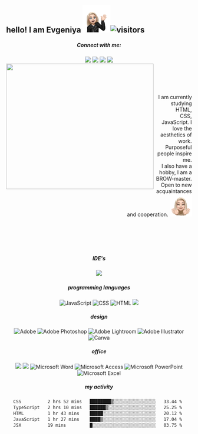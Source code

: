 ## hello! I am Evgeniya <img src="https://github.com/e-doschechnikova/e-doschechnikova/blob/main/hello.png?raw=true" width="75px">![visitors](https://visitor-badge.glitch.me/badge?page_id=e-doschechnikova.e-doschechnikova&left_color=black&right_color=pink)

<div align="center">

##### Connect with me:

<a href="https://linkedin.com/">
<img src="https://img.shields.io/badge/linkedin-0077B5.svg?style=flat-square&logo=linkedin&logoColor=white"/></a>
<a href="https://www.facebook.com/jjensnow/">
<img src="https://img.shields.io/badge/Facebook-%231877F2.svg?style=flat-square&logo=Facebook&logoColor=white"/></a>
<a href="https://twitter.com/jjensnow">
<img src="https://img.shields.io/badge/twitter-1DA1F2.svg?style=flat-square&logo=twitter&logoColor=white"/></a>
<a href="https://instagram.com/drobakova_ev">
<img src="https://img.shields.io/badge/instagram-E4405F.svg?style=flat-square&logo=instagram&logoColor=white"/></a>
<div/>
  
<div align='center'>
      <div>
        <img
          align="left"
          width="400"
          height="340"
          src="https://i.ibb.co/6nZjQvc/IMG-5345-removebg-preview.png"
        />
      </div>
      <div style="align-self: center">
        <br>
        <br>
        <br>
        <br>
        <p style="text-align: right">
          I am currently studying HTML,<br />
          CSS, JavaScript. I love the aesthetics of work.<br />
          Purposeful people inspire me.<br />
          I also have a hobby, I am a BROW-master. <br />
          Open to new acquaintances and cooperation.
          <img
            src="https://github.com/e-doschechnikova/e-doschechnikova/blob/main/1969FCE5-70D0-4EB0-8ACD-7C52801D7C85.png?raw=true"
            width="60px"
          />
        </p>
      </div>
    </div>
<div>
<br>
<br>
<br>
<br>
  
##### IDE's

<img src="https://img.shields.io/badge/-Visual%20Studio%20Code-23A9F2?style=flat-square&logo=Visual%20Studio%20Code&logoColor=white"/>

##### programming languages

<img alt="JavaScript" src="https://img.shields.io/badge/JavaScript%20-%23F7DF1E.svg?style=flat-square&logo=javascript&logoColor=black">
<img alt="CSS" src="https://img.shields.io/badge/CSS%20-%231572B6.svg?style=flat-square&logo=css3&logoColor=white">
<img alt="HTML" src="https://img.shields.io/badge/HTML%20-%23E34F26.svg?style=flat-square&logo=html5&logoColor=white">
<img src="https://img.shields.io/badge/markdown-%23000000.svg?style=flat-square&logo=markdown&logoColor=white"/>

##### design

<img alt="Adobe" src="https://img.shields.io/badge/Adobe-%23FF0000.svg?style=flat-square&logo=adobe&logoColor=white"/>
<img alt="Adobe Photoshop" src="https://img.shields.io/badge/Adobe Photoshop-%2331A8FF.svg?style=flat-square&logo=adobephotoshop&logoColor=white"/>
<img alt="Adobe Lightroom" src="https://img.shields.io/badge/Adobe%20Lightroom-31A8FF.svg?style=flat-square&logo=Adobe%20Lightroom&logoColor=white" />
<img alt="Adobe Illustrator" src="https://img.shields.io/badge/Adobe Illustrator-%23FF9A00.svg?style=flat-square&logo=adobe%20illustrator&logoColor=white" />
<img alt="Canva" src="https://img.shields.io/badge/Canva-%2300C4CC.svg?style=flat-square&logo=Canva&logoColor=white" />

##### office

<img alr="Microsoft Office" src="https://img.shields.io/badge/Microsoft_Office-D83B01?style=flat-square&logo=microsoft-office&logoColor=white" />
<img alr="Microsoft" src="https://img.shields.io/badge/Microsoft-0078D4?style=flat-square&logo=microsoft&logoColor=white" />
<img alt="Microsoft Word" src="https://img.shields.io/badge/Microsoft_Word-2B579A?style=flat-square&logo=microsoft-word&logoColor=white"/>
<img alt="Microsoft Access" src="https://img.shields.io/badge/Microsoft_Access-A4373A?style=flat-square&logo=microsoft-access&logoColor=white"/>
<img alt="Microsoft PowerPoint" src="https://img.shields.io/badge/Microsoft_PowerPoint-B7472A?style=flat-square&logo=microsoft-powerpoint&logoColor=white" />
<img alt="Microsoft Excel" src="https://img.shields.io/badge/Microsoft_Excel-217346?style=flat-square&logo=microsoft-excel&logoColor=white" />

<div/>
  
##### my activity
  
<!--START_SECTION:waka-->
```text
CSS          2 hrs 52 mins   ████████▒░░░░░░░░░░░░░░░░   33.44 % 
TypeScript   2 hrs 10 mins   ██████▒░░░░░░░░░░░░░░░░░░   25.25 % 
HTML         1 hr 43 mins    █████░░░░░░░░░░░░░░░░░░░░   20.12 % 
JavaScript   1 hr 27 mins    ████▒░░░░░░░░░░░░░░░░░░░░   17.04 % 
JSX          19 mins         █░░░░░░░░░░░░░░░░░░░░░░░░   03.75 % 
```
<!--END_SECTION:waka-->
